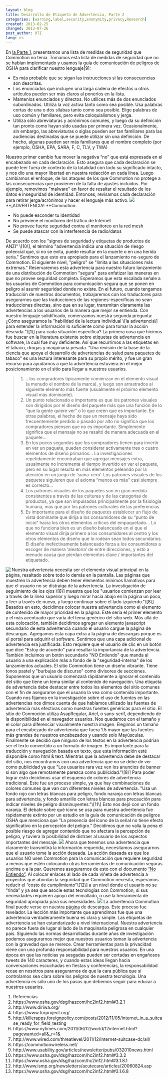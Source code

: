 ```yaml
---
layout: blog
title: Desarrollo de Etiqueta de Advertencia, Parte 2
categories: [warning,label,security,anonymity,privacy,Research]
created: 2013-02-25
changed: 2013-07-26
post_author: OTI
lang: es
---
```

En <a href="/blog/warning-label-development-part-1">la Parte 1</a>, presentamos una lista de medidas de seguridad que Commotion no tenía. Tomamos esta lista de medidas de seguridad que no se habían implementado y usamos la guía de comunicación de peligros de OSHA para clarificar nuestro lenguaje\[9\]:
<ul><li>Es más probable que se sigan las instrucciones si las consecuencias son descritas.</li><li>Los enunciados que incluyen una larga cadena de efectos u otros artículos pueden ser más claros al ponerlos en la lista.</li><li>Mantenlos enunciados y directos. No utilices más de dos enunciados subordinados. Utiliza la voz activa tanto como sea posible. Usa palabras cortas de una o dos sílabas tanto como sea posible. Elige palabras de uso común y familiares, pero evita coloquialismos y jerga.</li><li>Utiliza sólo abreviaturas y acrónimos comunes, y luego da su definición tan pronto como hayan sido usadas por primera vez. Ocasionalmente, sin embargo, las abreviaturas o siglas pueden ser tan familiares para las audiencias destinadas que se puede utilizar sin una definición. De hecho, algunas pueden ser más familiares que el nombre completo (por ejemplo, OSHA, EPA, SARA, F, C, TLV, y TWA)</li></ul>Nuestro primer cambio fue mover la negativa &ldquo;no&rdquo; que está expresada en el encabezado en cada declaración. Esto asegura que cada declaración se puede leer fuera de contexto de la totalidad con todo su significado intacto, y nos dio una mayor libertad en nuestra redacción en cada línea. Luego cambiamos el enfoque, de los ataques de los que Commotion no protege a las consecuencias que provienen de la falta de ajustes incluidos. Por ejemplo, removimos &quot;malware&quot; en favor de resaltar el resultado de los datos e inseguridad de identidad. Entonces, revisamos cada declaración para retirar jerga/acrónimos y hacer el lenguaje más activo.
<img src="/files/warningTitle_0.png" />
**¡ADVERTENCIA! **Commotion:
<ul><li>No puede esconder tu identidad</li><li>No previene el monitoreo del tráfico de Internet</li><li>No provee fuerte seguridad contra el monitoreo en la red mesh</li><li>Se puede atascar con la interferencia de radio/datos</li></ul>De acuerdo con los &quot;signos de seguridad y etiquetas de productos de ANZI&quot; \[10\], el término &quot;advertencia indica una situación de riesgo potencial que, si no se evita, puede resultar en la muerte o en una herida seria.&quot; Sentimos que esto era apropiado para el lanzamiento no-seguro de Commotion. El siguiente nivel, &quot;peligro&quot; se &quot;limita a las situaciones más extremas.&quot; Reservaremos esta advertencia para nuestro futuro lanzamiento de una distribución de Commotion &quot;segura&quot; para enfatizar las maneras en que no provee seguridad completa. Esperamos que esta escalada señale a los usuarios de Commotion para comunicación segura que se ponen en peligro al asumir seguridad donde no existe. En el futuro, cuando tengamos traducción de nuestros documentos, trabajaremos con los traductores para asegurarnos que las traducciones de las regiones-específicas no sean traducciones directas, sino que en su lugar, transmitan claramente las advertencias a los usuarios de la manera que mejor se entienda.
Con nuestro lenguaje solidificado, comenzamos nuestra segunda pregunta: ¿Cómo aseguramos la &quot;habilidad de la lectura individual \[la advertencia\] para entender la información lo suficiente como para tomar la acción deseada &quot;\[1\] para cada situación específica? La primera cosa que hicimos fue buscar en la literatura existente sobre etiquetas de advertencia en software, la cual fue muy deficiente. Así que recurrimos a las etiquetas en el tabaco, drogas y maquinaria pesada. &quot;Una revisión de la base de la ciencia que apoya el desarrollo de advertencias de salud para paquetes de tabaco&quot; es una lectura interesante para su propio mérito, y fue un gran recurso para ayudarnos a que la advertencia estuviera en el mejor posicionamiento en el sitio para llegar a nuestros usuarios.
<blockquote><ol><li>...los compradores típicamente comienzan en el elemento visual (a menudo el nombre de la marca), y luego son arrastrados al siguiente elemento más fuerte (usualmente el próximo elemento visual más dominante).</li><li>Un punto relacionado e importante es que los patrones visuales son dirigidos por el diseño del paquete más que una función de lo &ldquo;que la gente quiere ver&rdquo; o lo que creen que es importante. En otras palabras, el hecho de que un mensaje haya sido frecuentemente perdido o pasado por alto no significa que los compradores piensen que no es importante. Simplemente significa que el mensaje no se resaltó de manera adecuada en el paquete...</li><li>En los pocos segundos que los compradores tienen para invertir en ver un paquete, pueden considerar activamente tres o cuatro elementos de diseño primarios... La investigaciones repetidamente encontraban que agregar mensajes extra, usualmente no incrementa el tiempo invertido en ver el paquete, pero en su lugar resulta en más elementos peleando por la atención en un juego de &lsquo;suma-cero&rsquo;. Los patrones visuales de los paquetes siguieren que el axioma &ldquo;menos es más&rdquo; casi siempre es correcto...</li><li>Los patrones visuales de los paquetes son en gran medida consistentes a través de las culturas y de las categorías de productos, ya que son impulsados principalmente por la fisiología humana, más que por los patrones culturales de las preferencias.</li><li>Es importante para el diseño de paquetes establecer un flujo de vista dominante que dirija a los consumidores de su &ldquo;punto de inicio&rdquo; hacia los otros elementos críticos del empaquetado... Lo que no funciona bien es un diseño balanceado en el que el elemento visual dirija primero a los consumidores al centro y los otros elementos de diseño que lo rodean sean todos secundarios. El diseño inefectivamente balanceado forza a los consumidores a escoger de manera &lsquo;aleatoria&rsquo; de entre direcciones, y esto a menudo causa que pierdan elementos clave / importantes del etiquetado.</li></ol></blockquote><img align="left" src="/files/fpattern.jpg" /> Nuestra advertencia necesita ser el elemento visual principal en la página, resaltado sobre todo lo demás en la pantalla. Las páginas que muestren la advertencia deben tener elementos mínimos llamativos para que el usuario no se distraiga de la advertencia. La investigación de seguimiento de los ojos \[8\] muestra que los &quot;usuarios comienzan por leer a través de la línea superior y luego mirar hacia abajo en la página un poco, y leer a través de nuevo, y luego continuar sobre el lado izquierdo.&quot;\[8\] Basados en esto, decidimos colocar nuestra advertencia como el elemento de contenido de mayor prioridad en la página. Este sería el primer elemento y el más acentuado que varía del tema genérico del sitio web. Más allá de esta colocación, también decidimos agregar un elemento javascript secundario de esta advertencia cuando el usuario cargue la página de descargas. Agregamos esta capa extra a la página de descargas porque es el portal para adquirir el software. Sentimos que una capa adicional de advertencia era justificada. Esto requiere que el usuario de clic en un botón que dice &quot;Estoy de acuerdo&quot; para resaltar la importancia de la advertencia. También incluimos un botón secundario &quot;NO Entiendo&quot; que manda al usuario a una explicación más a fondo de la &quot;seguridad-interna&quot; de los lanzamientos actuales.
El sitio Commotion tiene un diseño vibrante. Tiene tonos pastel y &quot;burbujas de discurso&quot; como divisores de secciones. Suponemos que un usuario comenzará rápidamente a ignorar el contenido del sitio que tiene un tema similar al contenido de navegación. Una etiqueta de advertencia debe destacar entre todos los elementos del sitio comunes con el fin de asegurarse que el usuario la vea como contenido importante. Cuando nos fijamos en la investigación sobre el uso de fuentes en las advertencias nos dimos cuenta de que habíamos utilizado las fuentes de advertencia más efectivas como nuestras fuentes genéricas para el sitio. El sitio de Conmoción utiliza AsapRegular, Ariel, o sans-serif, dependiendo de la disponibilidad en el navegador usuarios. Nos quedamos con el tamaño y el color para diferenciar visualmente nuestra imagen. Elegimos un tamaño para el encabezado de advertencia que fuera 1.5 mayor que las fuentes más grandes de nuestros encabezados y usando solo Mayúsculas. Finalmente se decidió que ninguno de los textos en la advertencia podrían ser el texto convertido a un formato de imagen. Es importante para la traducción y navegación basada en texto, que esta información esté disponible como html &amp; text.
Mientras que la advertencia debe de destacar del sitio, nos encontramos con una advertencia que no se debe de ver como publicidad ya que &quot;Los usuarios rara vez ven los anuncios de banner si son algo que remotamente parezca como publicidad.&quot;\[8\] Para poder lograr esto decidimos usar el esquema de colores de advertencia tradicional. Este fue un proceso simple, ya que hay combinaciones de colores comunes que van con diferentes niveles de advertencia. &quot;Usa un fondo rojo con letras blancas para peligro, fondo naranja con letras blancas para advertencia, y fondo amarillo con letras blancas para precaución para indicar niveles de peligro disminuyentes.&quot;\[11\] Esto nos dejó con un fondo naranja. El debate sobre qué ícono se usa para nuestra advertencia fue rápidamente extinto por un estudio en la guía de comunicación de peligros OSHA que menciona que &quot;La presencia del ícono de la señal no tiene efecto significativo en la percepción del peligro.&quot; Decidimos que no valía la pena el posible riesgo de agregar contenido que no afectara la percepción de peligro, y tuviera la posibilidad de distraer al usuario de los aspectos importantes del mensaje.
<img src="/files/warning004.png" />
Ahora que tenemos una advertencia que claramente transmitirá la información requerida, necesitamos asegurarnos que el usuario tome la acción deseada. La acción deseada es que los usuarios NO usen Commotion para la comunicación que requiere seguridad a menos que estén colocando otras herramientas de comunicación seguras encima o a la par. Queremos asegurarnos de esto con el documento <a href="https://commotionwireless.net/understanding-commotions-warning-label">&ldquo;No Entiendo&rdquo;</a>. Al colocar enlaces al lado de cada viñeta de advertencia a proyectos que abordan la seguridad que Commotion necesita, esperamos reducir el &ldquo;costo de cumplimiento&rdquo;\[12\] a un nivel donde el usuario no se &ldquo;rinda&rdquo; y ya sea que asocie estas tecnologías con Commotion, si sus necesidades requieren apoyo del enmallado, o use la herramienta de seguridad apropiada para sus necesidades.
<img src="/files/warning002.png" />
La advertencia Commotion final puede verse en nuestra <a href="https://commotionwireless.net/download">página</a> de descargas. Este proceso fue revelador. La lección más importante que aprendimos fue que una advertencia verdaderamente buena es clara y simple. Las etiquetas de advertencia se han estandarizado a nivel internacional. Nuestra advertencia no parece fuera de lugar al lado de la maquinaria peligrosa en cualquier país. Siguiendo las normas desarrolladas durante años de investigación podemos asegurarnos mejor que nuestros usuarios toman la advertencia con la gravedad que se merece. Crear herramientas para la privacidad viene con una profunda responsabilidad para nuestros usuarios. En una época en que las noticias ya sesgadas pueden ser cortadas en engañosos tweets de 140 caracteres, y cuando estas ideas llegan hacia conversaciones escuchadas en fiestas y conferencias, la responsabilidad recae en nosotros para asegurarnos de que la cara pública que sí controlamos sea clara sobre los peligros de nuestra tecnología. Una advertencia es sólo uno de los pasos que debemos seguir para educar a nuestros usuarios.
<ol><li>Referencias</li><li>https://www.osha.gov/dsg/hazcom/hc2inf2.html#3.2.1</li><li>http://www.diriwa.org/</li><li>https://www.torproject.org/</li><li>http://killerapps.foreignpolicy.com/posts/2012/11/05/internet_in_a_suitcase_ready_for_field_testing</li><li>https://www.nytimes.com/2011/06/12/world/12internet.html?pagewanted=all&amp;_r=1&amp;</li><li>http://www.wired.com/threatlevel/2011/12/internet-suitcase-dc/all/</li><li>https://commotionwireless.net/</li><li>http://www.usability.gov/articles/newsletter/pubs/032010news.html</li><li>https://www.osha.gov/dsg/hazcom/hc2inf2.html#3.3.2</li><li>https://www.osha.gov/dsg/hazcom/hc2inf2.html#3.1.8.1</li><li>http://www.ismp.org/newsletters/acutecare/articles/20060824.asp</li><li>https://www.osha.gov/dsg/hazcom/hc2inf2.html#3.1.6.8</li></ol> 
